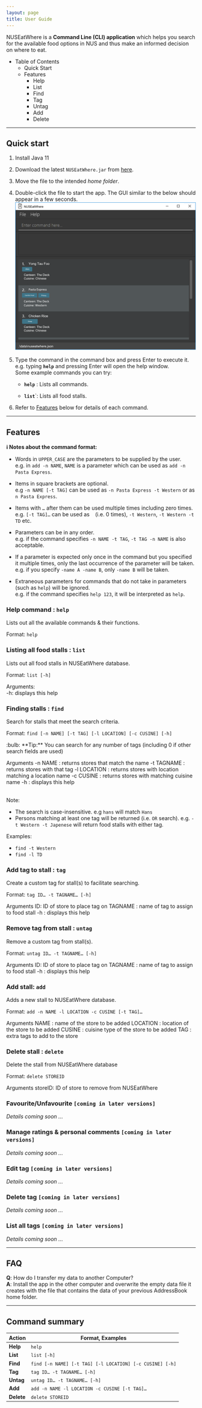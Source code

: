 ```yaml
---
layout: page
title: User Guide
---
```


NUSEatWhere is a **Command Line (CLI) application** which helps you search for the available food options in NUS and thus make an informed decision on where to eat.

* Table of Contents
  * Quick Start
  * Features
    * Help
    * List
    * Find
    * Tag
    * Untag
    * Add
    * Delete


--------------------------------------------------------------------------------------------------------------------

## Quick start

1. Install Java 11

1. Download the latest `NUSEatWhere.jar` from [here](https://github.com/AY2223S1-CS2103T-W11-1/tp/releases).

1. Move the file to the intended _home folder_.

1. Double-click the file to start the app. The GUI similar to the below should appear in a few seconds. <br>
   ![Ui](images/Ui.png)

1. Type the command in the command box and press Enter to execute it. e.g. typing **`help`** and pressing Enter will open the help window.<br>
   Some example commands you can try:

   * **`help`** : Lists all commands.

   * **`list`**`: Lists all food stalls.

1. Refer to [Features](#features) below for details of each command.

--------------------------------------------------------------------------------------------------------------------

## Features

<div markdown="block" class="alert alert-info">

**:information_source: Notes about the command format:**<br>

* Words in `UPPER_CASE` are the parameters to be supplied by the user.<br>
  e.g. in `add -n NAME`, `NAME` is a parameter which can be used as `add -n Pasta Express`.

* Items in square brackets are optional.<br>
  e.g `-n NAME [-t TAG]` can be used as `-n Pasta Express -t Western` or as `n Pasta Express`.

* Items with `…`​ after them can be used multiple times including zero times.<br>
  e.g. `[-t TAG]…​` can be used as ` ` (i.e. 0 times), `-t Western`, `-t Western -t TD` etc.

* Parameters can be in any order.<br>
  e.g. if the command specifies `-n NAME -t TAG`, `-t TAG -n NAME` is also acceptable.

* If a parameter is expected only once in the command but you specified it multiple times, only the last occurrence of the parameter will be taken.<br>
  e.g. if you specify `-name A -name B`, only `-name B` will be taken.

* Extraneous parameters for commands that do not take in parameters (such as `help`) will be ignored.<br>
  e.g. if the command specifies `help 123`, it will be interpreted as `help`.

</div>

### Help command : `help`

Lists out all the available commands & their functions.

Format: `help`

### Listing all food stalls : `list`

Lists out all food stalls in NUSEatWhere database.

Format: `list [-h]`

Arguments: <br>
-h: displays this help

### Finding stalls : `find`

Search for stalls that meet the search criteria.

Format: `find [-n NAME] [-t TAG] [-l LOCATION] [-c CUSINE] [-h]`

<div markdown="span" class="alert alert-primary">:bulb: **Tip:**
You can search for any number of tags (including 0 if other search fields are used)
</div>

Arguments
-n NAME : returns stores that match the name
-t TAGNAME : returns stores with that tag
-l LOCATION : returns stores with location matching a location name
-c CUSINE : returns stores with matching cuisine name
-h : displays this help
<br><br>

Note:
* The search is case-insensitive. e.g `hans` will match `Hans`
* Persons matching at least one tag will be returned (i.e. `OR` search).
  e.g. `-t Western -t Japenese` will return food stalls with either tag.

Examples:
* `find -t Western`
* `find -l TD`

### Add tag to stall : `tag`

Create a custom tag for stall(s) to facilitate searching.

Format: `tag ID…​ -t TAGNAME…​ [-h]`

Arguments
ID: ID of store to place tag on
TAGNAME : name of tag to assign to food stall
-h : displays this help

### Remove tag from stall : `untag`

Remove a custom tag from stall(s).

Format: `untag ID…​ -t TAGNAME…​ [-h]`

Arguments
ID: ID of store to place tag on
TAGNAME : name of tag to assign to food stall
-h : displays this help

### Add stall: `add`

Adds a new stall to NUSEatWhere database.

Format: `add -n NAME -l LOCATION -c CUSINE [-t TAG]…​`

Arguments
NAME : name of the store to be added
LOCATION : location of the store to be added
CUSINE : cuisine type of the store to be added
TAG : extra tags to add to the store

### Delete stall : `delete`

Delete the stall from NUSEatWhere database

Format: `delete STOREID`

Arguments
storeID: ID of store to remove from NUSEatWhere

### Favourite/Unfavourite `[coming in later versions]`

_Details coming soon ..._

### Manage ratings & personal comments `[coming in later versions]`

_Details coming soon ..._

### Edit tag `[coming in later versions]`

_Details coming soon ..._

### Delete tag `[coming in later versions]`

_Details coming soon ..._

### List all tags `[coming in later versions]`

_Details coming soon ..._

--------------------------------------------------------------------------------------------------------------------

## FAQ

**Q**: How do I transfer my data to another Computer?<br>
**A**: Install the app in the other computer and overwrite the empty data file it creates with the file that contains the data of your previous AddressBook home folder.

--------------------------------------------------------------------------------------------------------------------

## Command summary

Action | Format, Examples
--------|------------------
**Help** | `help`
**List** | `list [-h]`
**Find** | `find [-n NAME] [-t TAG] [-l LOCATION] [-c CUSINE] [-h]`
**Tag** | `tag ID…​ -t TAGNAME…​ [-h]`
**Untag** | `untag ID…​ -t TAGNAME…​ [-h]`
**Add** | `add -n NAME -l LOCATION -c CUSINE [-t TAG]…​`
**Delete** | `delete STOREID`
